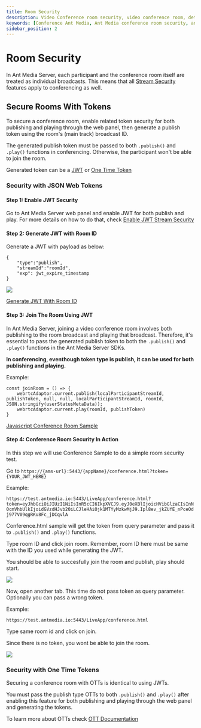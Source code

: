 ```yaml
---
title: Room Security
description: Video Conference room security, video conference room, details and tutorial with ant media server
keywords: [Conference Ant Media, Ant Media conference room security, ant media conference token, ant media conference room password, ant media conference room, ant media video conference room security, Ant Media video conference, ant media conferencing, Publish, Multitrack conference, Ant Media Server Documentation, Ant Media Server Tutorials]
sidebar_position: 2
---
```

# Room Security

In Ant Media Server, each participant and the conference room itself are treated as individual broadcasts. This means that all [Stream Security](https://antmedia.io/docs/category/stream-security/) features apply to conferencing as well.

## Secure Rooms With Tokens
To secure a conference room, enable related token security for both publishing and playing through the web panel, then generate a publish token using the room's (main track) broadcast ID.


The generated publish token must be passed to both ```.publish()``` and ```.play()``` functions in conferencing. Otherwise, the participant won't be able to join the room.

Generated token can be a [JWT](https://antmedia.io/docs/guides/stream-security/jwt-stream-security-filter/) or [One Time Token](https://antmedia.io/docs/guides/stream-security/one-time-token-control/)

### Security with JSON Web Tokens
#### Step 1: Enable JWT Security
Go to Ant Media Server web panel and enable JWT for both publish and play. For more details on how to do that, check [Enable JWT Stream Security](https://antmedia.io/docs/guides/stream-security/jwt-stream-security-filter/)
#### Step 2: Generate JWT with Room ID
Generate a JWT with payload as below:
```
{
    "type":"publish",
    "streamId":"roomId",
    "exp": jwt_expire_timestamp
}
```

![](@site/static/img/conference/video-conference/room-security-1.png)


[Generate JWT With Room ID](https://antmedia.io/docs/guides/stream-security/jwt-stream-security-filter/#generate-jwt-token)



#### Step 3: Join The Room Using JWT
In Ant Media Server, joining a video conference room involves both publishing to the room broadcast and playing that broadcast. Therefore, it's essential to pass the generated publish token to both the ```.publish()``` and ```.play()``` functions in the Ant Media Server SDKs.

**In conferencing, eventhough token type is publish, it can be used for both publishing and playing.**

Example:
```
const joinRoom = () => {
    webrtcAdaptor.current.publish(localParticipantStreamId, publishToken, null, null, localParticipantStreamId, roomId, JSON.stringify(userStatusMetaData));
    webrtcAdaptor.current.play(roomId, publishToken)
}
```
[Javascript Conference Room Sample](https://github.com/ant-media/StreamApp/blob/master/src/main/webapp/conference.html#L500)

#### Step 4: Conference Room Security In Action
In this step we will use Conference Sample to do a simple room security test.


Go to 
```https://{ams-url}:5443/{appName}/conference.html?token={YOUR_JWT_HERE}```

Example:

```https://test.antmedia.io:5443/LiveApp/conference.html?token=eyJhbGciOiJIUzI1NiIsInR5cCI6IkpXVCJ9.eyJ0eXBlIjoicHVibGlzaCIsInN0cmVhbUlkIjoidGVzdHJvb20iLCJleHAiOjk1MTYyMzkwMjJ9.Ipl8ev_jkZUfE_nPceOdj977V09qgRKu8Fc_jDCqvlA```

Conference.html sample will get the token from query parameter and pass it to ```.publish()``` and ```.play()``` functions.

Type room ID and click join room. 
Remember, room ID here must be same with the ID you used while generating the JWT.

You should be able to succesfully join the room and publish, play should start.

![](@site/static/img/conference/video-conference/room-security-2.png)

Now, open another tab. This time do not pass token as query parameter. Optionally you can pass a wrong token.

Example:

```https://test.antmedia.io:5443/LiveApp/conference.html```

Type same room id and click on join. 

Since there is no token, you wont be able to join the room.

![](@site/static/img/conference/video-conference/room-security-3.png)

### Security with One Time Tokens
Securing a conference room with OTTs is identical to using JWTs. 

You must pass the publish type OTTs to both ```.publish()``` and ```.play()``` after enabling this feature for both publishing and playing through the web panel and generating the tokens.

To learn more about OTTs check [OTT Documentation](https://antmedia.io/docs/guides/stream-security/one-time-token-control/)






